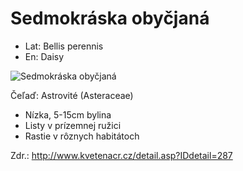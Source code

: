 # Sedmokráska obyčjaná
- Lat: Bellis perennis
- En: Daisy

![Sedmokráska obyčjaná](./daisy.jpeg "Sedmokráska obyčjaná")

Čeľaď: Astrovité (Asteraceae)

- Nízka, 5-15cm bylina
- Listy v prízemnej ružici
- Rastie v rôznych habitátoch

Zdr.: http://www.kvetenacr.cz/detail.asp?IDdetail=287